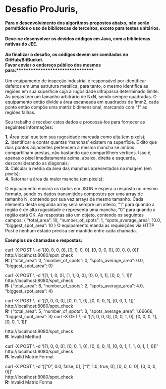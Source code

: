 <h1><b>Desafio ProJuris,</b></h1>
<b>   
Para o desenvolvimento dos algoritmos propostos abaixo, não serão <br>
permitidos o uso de bibliotecas de terceiros, exceto para testes unitários.<br> 
<br>
Deve-se desenvolver os devidos códigos em Java, com a bibliotecas nativas do JEE.<br>
<br>
Ao finalizar o desafio, os códigos devem ser comitados no GitHub/BitBucket.<br>  
Favor enviar o endereço público dos mesmos para:********************************<br>
<br></b> 
Um equipamento de inspeção industrial é responsável por identificar defeitos em uma 
estrutura metálica, para tanto, o mesmo identifica as regiões em sua superfície cuja a 
rugosidade ultrapassa determinado limite. As peças tem um tamanho arbitrário de 
NxN, sendo sempre quadradas. O equipamento então divide a área escaneada em 
quadrados de 1mm2, cada ponto então compõe uma matriz bidimensional, marcando 
com “1” as regiões falhas.   

Seu trabalho é receber estes dados e processá-los para fornecer as seguintes informações:   

<b>1.</b> Área total que tem sua rugosidade marcada como alta (em pixels);  
<b>2.</b> Identificar e contar quantas ‘manchas’ existem na superfície. É dito que dois pontos 
adjacentes pertencem a mesma mancha se ambos compartilham arestas, não 
bastando que compartilhem vértices. Isso é, apenas o pixel imediatamente acima, 
abaixo, direita e esquerda, desconsiderando as diagonais;  
<b>3.</b> Calcular a média da área das manchas apresentados na imagem (em pixels);  
<b>4.</b> Retornar a área da maior mancha (em pixels);   

O equipamento enviará os dados em JSON e espera a resposta no mesmo formato, 
sendo os dados transmitidos compostos por uma array de tamanho N, contendo por 
sua vez arrays de mesmo tamanho. Cada elemento desta segunda array será sempre 
um inteiro, “1” para quando a região é de alta rugosidade e representa uma mancha, 
“0” para quando a região está OK. As respostas são um objeto, contendo os seguintes 
campos: { “total_area”: 10, “number_of_spots”: 1, “spots_average_area”: 10.0, 
“biggest_spot_area”: 10 } O equipamento manda as requisições via HTTP Post e 
nenhum estado precisa ser mantido entre cada chamada. 

<b>Exemplos de chamadas e respostas:</b>    

curl -X POST \ -d ‘[[0, 0, 0, 0], [0, 0, 0, 0], [0, 0, 0, 0], [0, 0, 0, 0]]’<br> 
http://localhost:8080/spot_check  
<b>R:</b> {“total_area”: 0, “number_of_spots”: 0, “spots_average_area”: 0.0,  “biggest_spot_area”: 0}    

curl -X POST \ -d ‘[[1, 1, 0, 0], [1, 1, 0, 0], [0, 0, 1, 1], [0, 0, 1, 1]]’<br> 
http://localhost:8080/spot_check  
<b>R:</b> {“total_area”: 8, “number_of_spots”: 2, “spots_average_area”: 4.0, “biggest_spot_area”: 4}    

curl -X POST \ -d ‘[[1, 0, 0, 0], [0, 0, 1, 0], [0, 0, 0, 1], [0, 0, 1, 1]]’<br> 
http://localhost:8080/spot_check  
<b>R:</b> {“total_area”: 5, “number_of_spots”: 3, “spots_average_area”: 1.66666, 
“biggest_spot_area”: 3}    curl -X GET \ -d ‘[[1, 0, 0, 0], [0, 0, 1, 0], [0, 0, 0, 1], [0, 0, 1, 1]]’  

http://localhost:8080/spot_check  
<b>R:</b> Invalid Method    

curl -X POST \ -d ‘[[1, 0, 0, 0], [0, 0, 1, 0], [0, 0, 0, 1], [0, 0, 1, 1, 1, 0, 1, 1, 0]]’<br> 
http://localhost:8080/spot_check<br> 
<b>R:</b> Invalid Matrix Format 

curl -X POST \ -d ‘[[“0”, 0.0, false, 0], [“1”, 1.0, true, 0], [0, 0, 0, 0], [0, 0, 0, 0]]’<br> 
http://localhost:8080/spot_check<br> 
<b>R:</b> Invalid Matrix Forma
